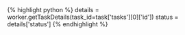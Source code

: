 <div class="python">{% highlight python %}
details = worker.getTaskDetails(task_id=task['tasks'][0]['id'])
status = details['status']
{% endhighlight %}
</div>
